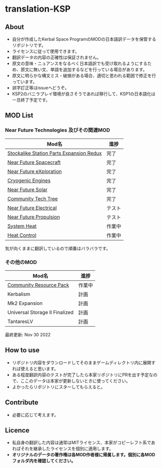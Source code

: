 # translation-KSP

## About

- 自分が作成したKerbal Space ProgramのMODの日本語訳データを保管するリポジトリです。
- ライセンスに従って使用できます。
- 翻訳データの内容の正確性は保証されません。
- 原文の意味・ニュアンスをなるべく日本語訳でも受け取れるようにするため、原文に無い文、単語を追加するなどを行っている場合があります。
- 原文に明らかな構文ミス・破損がある場合、適切と思われる範囲で修正を行っています。
- 誤字訂正等はissueへどうぞ。
- KSP2のバニラプレイ環境が良さそうであれば移行して、KSP1の日本語化は一旦終了予定です。

## MOD List

### Near Future Technologies 及びその関連MOD

| Mod名                                                                                                                                                     | 進捗   |
| --------------------------------------------------------------------------------------------------------------------------------------------------------- | ------ |
| [Stockalike Station Parts Expansion Redux](https://forum.kerbalspaceprogram.com/index.php?/topic/170211-112-stockalike-station-parts-redux-june-12-2022/) | 完了   |
| [Near Future Spacecraft](https://forum.kerbalspaceprogram.com/index.php?/topic/155465-most-112x-near-future-technologies-august-26/)                      | 完了   |
| [Near Future eXploration](https://forum.kerbalspaceprogram.com/index.php?/topic/155465-most-112x-near-future-technologies-august-26/)                     | 完了   |
| [Cryogenic Engines](https://forum.kerbalspaceprogram.com/index.php?/topic/106089-112x-cryogenic-engines-liquid-hydrogen-and-methane-rockets-jan-22-2022/) | 完了   |
| [Near Future Solar](https://forum.kerbalspaceprogram.com/index.php?/topic/155465-most-112x-near-future-technologies-august-26/)                           | 完了   |
| [Community Tech Tree](https://forum.kerbalspaceprogram.com/index.php?/topic/90530-112x-community-tech-tree-july-3/)                                       | 完了   |
| [Near Future Electrical](https://forum.kerbalspaceprogram.com/index.php?/topic/155465-most-112x-near-future-technologies-august-26/)                      | テスト |
| [Near Future Propulsion](https://forum.kerbalspaceprogram.com/index.php?/topic/155465-most-112x-near-future-technologies-august-26/)                      | テスト |
| [System Heat](https://forum.kerbalspaceprogram.com/index.php?/topic/193909-112x-systemheat-a-replacement-for-the-coreheat-system-october-9/)              | 作業中 |
| [Heat Control](https://forum.kerbalspaceprogram.com/index.php?/topic/112027-112x-heat-control-more-radiators-august-22-2021/)                             | 作業中 |

気が向くままに翻訳しているので順番はバラバラです。

### その他のMOD

| Mod名                                                                                                              | 進捗   |
| ------------------------------------------------------------------------------------------------------------------ | ------ |
| [Community Resource Pack](https://forum.kerbalspaceprogram.com/index.php?/topic/83007-1x-community-resource-pack/) | 作業中 |
| Kerbalism                                                                                                          | 計画   |
| Mk2 Expansion                                                                                                      | 計画   |
| Universal Storage II Finalized                                                                                     | 計画   |
| TantaresLV                                                                                                         | 計画   |

最終更新: Nov 30 2022

## How to use

- リポジトリ内容をダウンロードしてそのままゲームディレクトリ内に展開すれば使えると思います。
- ある程度翻訳内容のテストが完了したら本家リポジトリにPRを出す予定なので、ここのデータは本家が更新しないときに使ってください。
- よかったらリポジトリにスターしてもらえると。

## Contribute

- 必要に応じて考えます。

## Licence

- 私自身の翻訳した内容は通常はMITライセンス、本家がコピーレフト系であればそれを継承したライセンスを個別に適用します。
- **オリジナルのデータの著作権は各MOD作者様に帰属します。個別に各MODフォルダ内を確認してください。**
